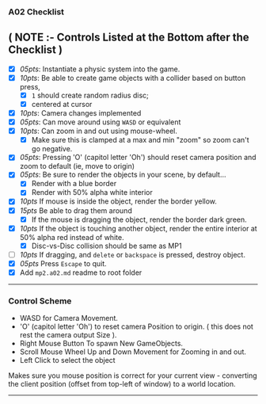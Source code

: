 

### A02 Checklist
**( NOTE :- Controls Listed at the Bottom after the Checklist )**
------

- [x] *05pts*: Instantiate a physic system into the game.
- [x] *10pts*: Be able to create game objects with a collider based on button press,
    - [x] `1` should create random radius disc;
    - [x] centered at cursor
- [x] *10pts*: Camera changes implemented
- [x] *05pts*: Can move around using `WASD` or equivalent
- [x] *10pts*: Can zoom in and out using mouse-wheel.
    - [x] Make sure this is clamped at a max and min "zoom" so zoom can't go negative.
- [x] *05pts*: Pressing 'O' (capitol letter 'Oh') should reset camera position and zoom to default (ie, move to origin)
- [x] *05pts*: Be sure to render the objects in your scene, by default...
    - [x] Render with a blue border
    - [x] Render with 50% alpha white interior
- [x] *10pts* If mouse is inside the object, render the border yellow.
- [x] *15pts* Be able to drag them around
    - [x] If the mouse is dragging the object, render the border dark green.
- [x] *10pts* If the object is touching another object, render the entire interior at 50% alpha red instead of white.
    - [x] Disc-vs-Disc collision should be same as MP1
- [ ] *10pts* If dragging, and `delete` or `backspace` is pressed, destroy object.
- [x] *05pts* Press `Escape` to quit.
- [x] Add `mp2.a02.md` readme to root folder
------

### Control Scheme

- WASD for Camera Movement.
- 'O' (capitol letter 'Oh') to reset camera Position to origin. ( this does not rest the camera output Size ).
- Right Mouse Button To spawn New GameObjects.
- Scroll Mouse Wheel Up and Down Movement for Zooming in and out.
- Left Click to select the object


Makes sure you mouse position is correct for your current view - converting the client position (offset from top-left of window) to a world location.

------
